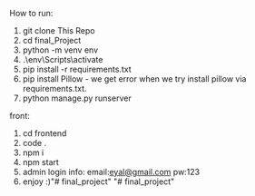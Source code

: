 
How to run:

1. git clone This Repo
2. cd final_Project
3. python -m venv env
4. .\env\Scripts\activate
5. pip install -r requirements.txt
6. pip install Pillow - we get error when we try install pillow via requirements.txt.
7. python manage.py runserver


front:
1. cd frontend
2. code .
3. npm i
4. npm start
5. admin login info:
email:eyal@gmail.com
pw:123
6. enjoy :)"# final_project" 
"# final_project" 
